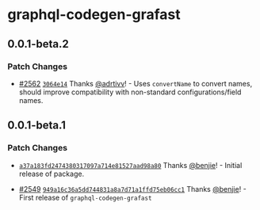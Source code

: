 # graphql-codegen-grafast

## 0.0.1-beta.2

### Patch Changes

- [#2562](https://github.com/graphile/crystal/pull/2562)
  [`3064e14`](https://github.com/graphile/crystal/commit/3064e14773676043799b270cf82c13759a7a5e7b)
  Thanks [@adrtivv](https://github.com/adrtivv)! - Uses `convertName` to convert
  names, should improve compatibility with non-standard configurations/field
  names.

## 0.0.1-beta.1

### Patch Changes

- [`a37a183fd2474380317097a714e81527aad98a80`](https://github.com/graphile/crystal/commit/a37a183fd2474380317097a714e81527aad98a80)
  Thanks [@benjie](https://github.com/benjie)! - Initial release of package.

- [#2549](https://github.com/graphile/crystal/pull/2549)
  [`949a16c36a5dd744831a8a7d71a1ffd75eb06cc1`](https://github.com/graphile/crystal/commit/949a16c36a5dd744831a8a7d71a1ffd75eb06cc1)
  Thanks [@benjie](https://github.com/benjie)! - First release of
  `graphql-codegen-grafast`
